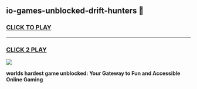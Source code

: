 
## io-games-unblocked-drift-hunters 👋
<h3>
<a href="https://premium.freeplayer.one?title=io-games-unblocked-drift-hunters&ref=14F">CLICK TO PLAY</a></h3>
<hr>

<h3>
<a href="https://premium.freeplayer.one?title=io-games-unblocked-drift-hunters&ref=14F">CLICK 2 PLAY</a>
  
</h3>

<a href="https://premium.freeplayer.one?title=io-games-unblocked-drift-hunters&ref=12F/"><img src="https://clearcache.store/games.png"></a>


**worlds hardest game unblocked: Your Gateway to Fun and Accessible Online Gaming**
